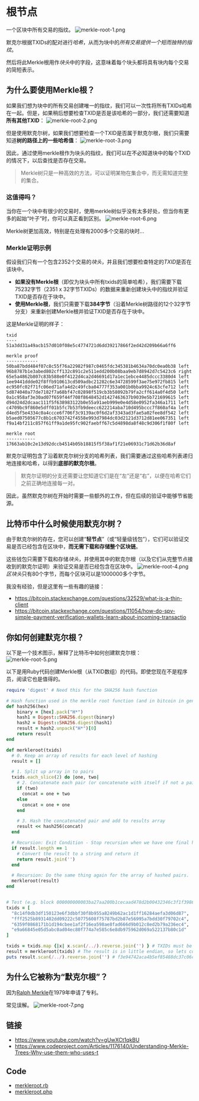 # 根节点
一个区块中所有交易的指纹。
![merkle-root-1.png](img/merkle-root-1.png)

默克尔根据TXIDs的配对进行*哈希*，从而为块中的*所有交易提供一个短而独特的指纹*。

然后将此Merkle根用作*块头*中的字段，这意味着每个块头都将具有块内每个交易的简短表示。

## 为什么要使用Merkle根？

如果我们想为块中的所有交易创建唯一的指纹，我们可以一次性将所有TXIDs哈希在一起。但是，如果稍后想要检查TXID是否是该哈希的一部分，我们还需要知道**所有其他TXID**：
![merkle-root-2.png](img/merkle-root-2.png)

但是使用默克尔树，如果我们想要检查一个TXID是否属于默克尔根，我们只需要知道**树的路径上的一些哈希值**：
![merkle-root-3.png](img/merkle-root-3.png)

因此，通过使用merkle根作为块头的指纹，我们可以在不必知道块中的每个TXID的情况下，以后查找是否存在交易。

>Merkle树只是一种高效的方法，可以证明某物在集合中，而无需知道完整的集合。

### 这值得吗？

当你在一个块中有很少的交易时，使用merkle树似乎没有太多好处，但当你有更多的起始“叶子”时，你可以真正看到区别。
![merkle-root-6.png](img/merkle-root-6.png)

Merkle树更加高效，特别是在处理有2000多个交易的块时...

### Merkle证明示例

假设我们只有一个包含2352个交易的*块头*，并且我们想要检查特定的*TXID*是否在该块中。

* **如果没有Merkle根**（即仅为块头中所有txids的简单哈希），我们需要下载75232字节（2351 x 32字节TXIDs）的数据来重新创建块头中的指纹并验证TXID是否存在于块中。
* **使用Merkle根**，我们只需要下载**384字节**（沿着Merkle树路径的12个32字节分支）来重新创建Merkle根并验证TXID是否存在于块中。

这是Merkle证明的样子：
```
txid
----
51a3dd31a49acb157d010f08e5c4774721d6dd39217866f2ed42d209b66a6ff6

merkle proof
------------
50ba87bdd484f07c8c55f76a22982f987c0465fdc345381b4634a70dc0ea0b38 left
96b8787b1e3abed802cff132c891c2e511edd200b08baa9eb7d8942d7c5423c6 right
65e5a4862b807c83b588e0f4122d4ca2d46691d17a1ec1ebce4485dccc3380d4 left
1ee9441ddde02f8ffb910613cd509adbc21282c6e34728599f3ae75e972fb815 left
ec950fc02f71fc06ed71afa4d2c49fcba04777f353a001b0bba9924c63cfe712 left
5d874040a77de7182f7a68bf47c02898f519cb3b58092b79fa2cff614a0f4d50 left
0a1c958af3e30ad07f659f44f708f8648452d1427463637b9039e5b721699615 left
d94d24d2dcaac111f5f638983122b0e55a91aeb999e0e4d58e0952fa346a1711 left
c4709bc9f860e5dff01b5fc7b53fb9deecc622214aba710d495bccc7f860af4a left
d4ed5f5e4334c0a4ccce6f706f3c9139ac0f6d2af3343ad3fae5a02fee8df542 left
b5aed07505677c8b1c6703742f4558e993d7984dc03d2121d3712d81ee067351 left
f9a14bf211c857f61ff9a1de95fc902faebff67c5d4898da8f48c9d306f1f80f left

merkle root
-----------
17663ab10c2e13d92dccb4514b05b18815f5f38af1f21e06931c71d62b36d8af
```

默克尔证明包含了沿着默克尔树分支的哈希列表，我们需要通过这些哈希列表递归地连接和哈希，以得到**底部的默克尔根**。
>默克尔证明的分支还需要让您知道它们是在“左”还是“右”，以便在哈希它们之前正确地连接每一对。

因此，虽然默克尔树在开始时需要一些额外的工作，但在后续的验证中能够节省能源。

## 比特币中什么时候使用默克尔树？

由于默克尔树的存在，您可以创建“**轻节点**”（或“轻量级钱包”），它们可以验证交易是否已经包含在区块中，**而无需下载和存储整个区块链**。

这些钱包只需要下载和存储*块头*，并使用其中的默克尔根（以及它们从完整节点接收到的默克尔证明）来验证交易是否已经包含在区块中。
![merkle-root-4.png](img/merkle-root-4.png)
*区块头*只有80个字节，而每个区块可以是1000000多个字节。

我没有经验，但是这里有一些有趣的链接：
* https://bitcoin.stackexchange.com/questions/32529/what-is-a-thin-client
* https://bitcoin.stackexchange.com/questions/11054/how-do-spv-simple-payment-verification-wallets-learn-about-incoming-transactio

## 你如何创建默克尔根？

以下是一个技术图示，解释了比特币中如何创建默克尔根：
![merkle-root-5.png](img/merkle-root-5.png)

以下是用Ruby代码创建Merkle根（从TXID数组）的代码。即使您现在不是程序员，阅读它也是值得的。
```ruby
require 'digest' # Need this for the SHA256 hash function

# Hash function used in the merkle root function (and in bitcoin in general)
def hash256(hex)
    binary = [hex].pack("H*")
    hash1 = Digest::SHA256.digest(binary)
    hash2 = Digest::SHA256.digest(hash1)
    result = hash2.unpack("H*")[0]
    return result
end

def merkleroot(txids)
  # 0. Keep an array of results for each level of hashing
  result = []

  # 1. Split up array in to pairs
  txids.each_slice(2) do |one, two|
    # 2. Concatenate each pair (or concatenate with itself if not a pair)
    if (two)
      concat = one + two
    else
      concat = one + one
    end

    # 3. Hash the concatenated pair and add to results array
    result << hash256(concat)
  end

  # Recursion: Exit Condition - Stop recursion when we have one final hash result.
  if result.length == 1
    # Convert the result to a string and return it
    return result.join('')
  end

  # Recursion: Do the same thing again for the array of hashed pairs.
  merkleroot(result)
end


# Test (e.g. block 000000000003ba27aa200b1cecaad478d2b00432346c3f1f3986da1afd33e506)
txids = [
  "8c14f0db3df150123e6f3dbbf30f8b955a8249b62ac1d1ff16284aefa3d06d87",
  "fff2525b8931402dd09222c50775608f75787bd2b87e56995a7bdd30f79702c4",
  "6359f0868171b1d194cbee1af2f16ea598ae8fad666d9b012c8ed2b79a236ec4",
  "e9a66845e05d5abc0ad04ec80f774a7e585c6e8db975962d069a522137b80c1d"
]

txids = txids.map {|x| x.scan(/../).reverse.join('') } # TXIDs must be in little endian
result = merkleroot(txids) # The result is in little endian, so lets convert it back to big endian...
puts result.scan(/../).reverse.join('') # f3e94742aca4b5ef85488dc37c06c3282295ffec960994b2c0d5ac2a25a95766
```

## 为什么它被称为“默克尔根”？
因为[Ralph Merkle](https://en.wikipedia.org/wiki/Ralph_Merkle)在1979年申请了专利。

常见误解。
![merkle-root-7.png](img/merkle-root-7.png)
## 链接
* https://www.youtube.com/watch?v=gUwXCt1qkBU
* https://www.codeproject.com/Articles/1176140/Understanding-Merkle-Trees-Why-use-them-who-uses-t
  
##  Code
* [merkleroot.rb](https://github.com/in3rsha/learnmeabitcoin-code/blob/master/merkleroot.rb)
* [merkleroot.php](https://github.com/in3rsha/learnmeabitcoin-code/blob/master/merkleroot.php)